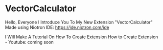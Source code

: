 # VectorCalculator

Hello, Everyone
I Introduce You To My New Extension "VectorCalculator"
Made using Niotron IDE: https://ide.niotron.com/ide

I Will Make A Tutorial On How To Create Extension
How to Create Extension - Youtube: coming soon
